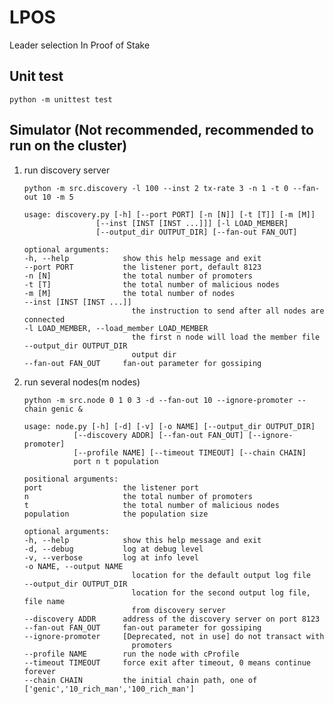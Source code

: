 # LPOS

Leader selection In Proof of Stake

## Unit test

`python -m unittest test`

## Simulator (Not recommended, recommended to run on the cluster)
1. run discovery server
    
    `python -m src.discovery -l 100 --inst 2 tx-rate 3 -n 1 -t 0 --fan-out 10 -m 5 ` 

    ```
    usage: discovery.py [-h] [--port PORT] [-n [N]] [-t [T]] [-m [M]]
                    [--inst [INST [INST ...]]] [-l LOAD_MEMBER]
                    [--output_dir OUTPUT_DIR] [--fan-out FAN_OUT]

    optional arguments:
    -h, --help            show this help message and exit
    --port PORT           the listener port, default 8123
    -n [N]                the total number of promoters
    -t [T]                the total number of malicious nodes
    -m [M]                the total number of nodes
    --inst [INST [INST ...]]
                            the instruction to send after all nodes are connected
    -l LOAD_MEMBER, --load_member LOAD_MEMBER
                            the first n node will load the member file
    --output_dir OUTPUT_DIR
                            output dir
    --fan-out FAN_OUT     fan-out parameter for gossiping
    ```
2. run several nodes(m nodes)

    `python -m src.node 0 1 0 3 -d --fan-out 10 --ignore-promoter --chain genic & `

    ```
    usage: node.py [-h] [-d] [-v] [-o NAME] [--output_dir OUTPUT_DIR]
               [--discovery ADDR] [--fan-out FAN_OUT] [--ignore-promoter]
               [--profile NAME] [--timeout TIMEOUT] [--chain CHAIN]
               port n t population

    positional arguments:
    port                  the listener port
    n                     the total number of promoters
    t                     the total number of malicious nodes
    population            the population size

    optional arguments:
    -h, --help            show this help message and exit
    -d, --debug           log at debug level
    -v, --verbose         log at info level
    -o NAME, --output NAME
                            location for the default output log file
    --output_dir OUTPUT_DIR
                            location for the second output log file, file name
                            from discovery server
    --discovery ADDR      address of the discovery server on port 8123
    --fan-out FAN_OUT     fan-out parameter for gossiping
    --ignore-promoter     [Deprecated, not in use] do not transact with
                            promoters
    --profile NAME        run the node with cProfile
    --timeout TIMEOUT     force exit after timeout, 0 means continue forever
    --chain CHAIN         the initial chain path, one of ['genic','10_rich_man','100_rich_man']
    ```

